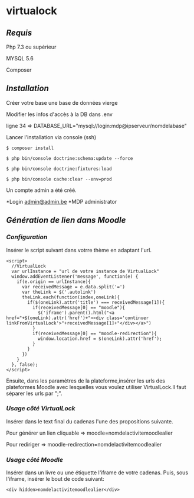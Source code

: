 # virtualock
## *Requis*
Php 7.3 ou supérieur

MYSQL 5.6

Composer

## *Installation*
Créer votre base une base de données vierge

Modifier les infos d'accès à la DB dans .env

 ligne 34 => DATABASE_URL="mysql://login:mdp@ipserveur/nomdelabase"

Lancer l'installation via console (ssh)
```
$ composer install

$ php bin/console doctrine:schema:update --force

$ php bin/console doctrine:fixtures:load

$ php bin/console cache:clear --env=prod
```

Un compte admin a été créé.

*Login admin@admin.be
*MDP administrator

## *Génération de lien dans Moodle*
### *Configuration*

Insérer le script suivant dans votrre thème en adaptant l'url.
```
<script>
  //VirtualLock
  var urlInstance = "url de votre instance de VirtualLock"
  window.addEventListener('message', function(e) {
    if(e.origin == urlInstance){
      var receivedMessage = e.data.split('=')
      var theLink = $('.autolink')
      theLink.each(function(index,oneLink){
        if($(oneLink).attr('title') === receivedMessage[1]){
          if(receivedMessage[0] == "moodle"){
            $('iframe').parent().html("<a href="+$(oneLink).attr('href')+"><div class='continuer linkFromVirtualLock'>"+receivedMessage[1]+"</div></a>")
          }
          if(receivedMessage[0] == "moodle-redirection"){
            window.location.href = $(oneLink).attr('href');
          }  
        }
      })    
    }
  }, false);
</script>
```
Ensuite, dans les paramètres de la plateforme,insérer les urls des plateformes Moodle avec lesquelles vous voulez utiliser VirtualLock.Il faut séparer les urls par ";".

### *Usage côté VirtualLock*
Insérer dans le text final du cadenas l'une des propositions suivante.

Pour générer un lien cliquable => moodle=nomdelactivitemoodlealier

Pour rediriger => moodle-redirection=nomdelactivitemoodlealier

### *Usage côté Moodle*

Insérer dans un livre ou une étiquette l'iframe de votre cadenas.
Puis, sous l'iframe, insérer le bout de code suivant:

```
<div hidden>nomdelactivitemoodlealier</div>
```
